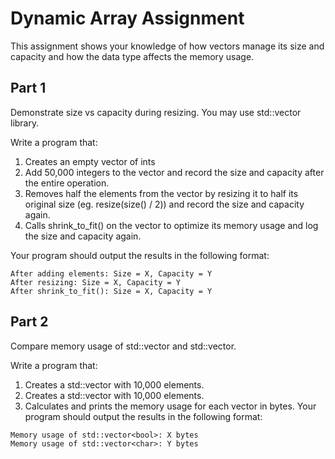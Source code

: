 # Dynamic Array Assignment

This assignment shows your knowledge of how vectors manage its size and capacity and how the data type affects the memory usage.

## Part 1

Demonstrate size vs capacity during resizing. You may use std::vector library.

Write a program that:
1. Creates an empty vector of ints
2. Add 50,000 integers to the vector and record the size and capacity after the entire operation.
3. Removes half the elements from the vector by resizing it to half its original size (eg. resize(size() / 2)) and record the size and capacity again.
4. Calls shrink_to_fit() on the vector to optimize its memory usage and log the size and capacity again.

Your program should output the results in the following format:
``` 
After adding elements: Size = X, Capacity = Y
After resizing: Size = X, Capacity = Y
After shrink_to_fit(): Size = X, Capacity = Y
```

## Part 2

Compare memory usage of std::vector<bool> and std::vector<char>.

Write a program that:
1. Creates a std::vector<bool> with 10,000 elements.
2. Creates a std::vector<char> with 10,000 elements.
3. Calculates and prints the memory usage for each vector in bytes.
Your program should output the results in the following format:

```
Memory usage of std::vector<bool>: X bytes
Memory usage of std::vector<char>: Y bytes
```
